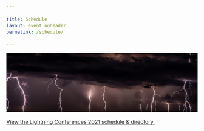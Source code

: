 ```yaml
---

title: Schedule
layout: event_noheader
permalink: /schedule/

---
```

![Schedule Header Image](/assets/images/background_ltng2.jpg)
<!-- Do not delete the front matter above -->
<a id="sched-embed" href="//lightningconferences2021.sched.com/list/descriptions/">View the Lightning Conferences 2021 schedule &amp; directory.</a><script type="text/javascript" src="//lightningconferences2021.sched.com/js/embed.js"></script>
